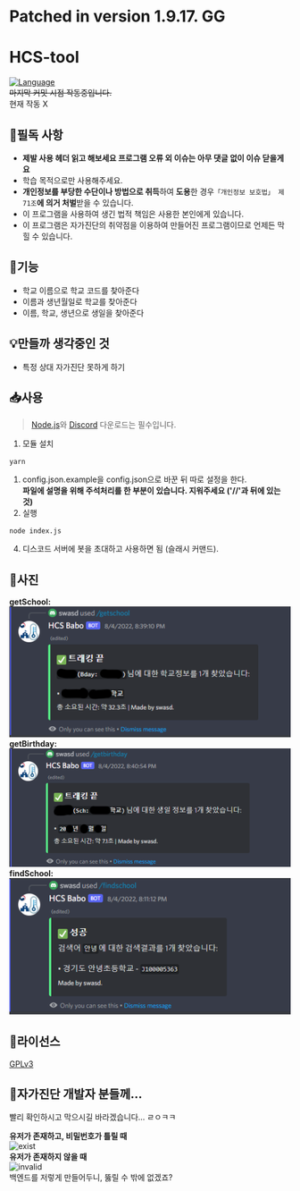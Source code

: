 # Patched in version 1.9.17. GG
# HCS-tool
[![Language](https://img.shields.io/badge/Language-Node.js-brightgreen?logo=node.js&style=flat-square)](https://nodejs.org/ko)<br>
~~마지막 커밋 시점 작동중입니다.~~<br>
현재 작동 X

## 📌필독 사항
 * **제발 사용 헤더 읽고 해보세요 프로그램 오류 외 이슈는 아무 댓글 없이 이슈 닫을게요**
 * 학습 목적으로만 사용해주세요.
 * **개인정보를 부당한 수단이나 방법으로 취득**하여 **도용**한 경우`「개인정보 보호법」 제71조`**에 의거 처벌**받을 수 있습니다.
 * 이 프로그램을 사용하여 생긴 법적 책임은 사용한 본인에게 있습니다.
 * 이 프로그램은 자가진단의 취약점을 이용하여 만들어진 프로그램이므로 언제든 막힐 수 있습니다.

## 📗기능
 * 학교 이름으로 학교 코드를 찾아준다
 * 이름과 생년월일로 학교를 찾아준다
 * 이름, 학교, 생년으로 생일을 찾아준다

## 💡만들까 생각중인 것
 * 특정 상대 자가진단 못하게 하기

## 📥사용
> [Node.js](https://nodejs.org/ko/)와 [Discord](https://discord.com) 다운로드는 필수입니다.
1. 모듈 설치
```
yarn
```
1. config.json.example을 config.json으로 바꾼 뒤 따로 설정을 한다.<br>
**파일에 설명을 위해 주석처리를 한 부분이 있습니다. 지워주세요 ('//'과 뒤에 있는 것)**
2. 실행
```
node index.js
```
4. 디스코드 서버에 봇을 초대하고 사용하면 됨 (슬래시 커맨드).

## 📸사진
**getSchool:**<br>
![getSchool](./images/getSchool.png)<br>
**getBirthday:**<br>
![getBirthday](./images/getBirthday.png)<br>
**findSchool:**<br>
![findSchool](./images/findSchool.png)<br>

## 🎫라이선스
[GPLv3](https://olis.or.kr/license/Detailselect.do?lId=1072)

## 📢자가진단 개발자 분들께...
빨리 확인하시고 막으시길 바라겠습니다... ㄹㅇㅋㅋ<br> 

**유저가 존재하고, 비밀번호가 틀릴 때** <br />
![exist](./images/exist.png)<br />
**유저가 존재하지 않을 때** <br />
![invalid](./images/invalid.png)<br />
백엔드를 저렇게 만들어두니, 뚫릴 수 밖에 없겠죠?
